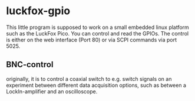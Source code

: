# luckfox-gpio
This little program is supposed to work on a small embedded linux platform such as the LuckFox Pico. You can control and read the GPIOs. The control is either on the web interface (Port 80) or via SCPI commands via port 5025.

## BNC-control
originally, it is to control a coaxial switch to e.g. switch signals on an experiment between different data acquisition options, such as between a LockIn-amplifier and an oscilloscope.
